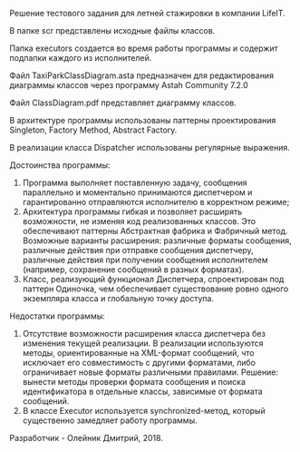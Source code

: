 Решение тестового задания для летней стажировки в компании LifeIT.

В папке scr представлены исходные файлы классов. 

Папка executors создается во время работы программы и содержит подпапки каждого из исполнителей.

Файл TaxiParkClassDiagram.asta предназначен для редактирования диаграммы классов через программу Astah Community 7.2.0

Файл ClassDiagram.pdf представляет диаграмму классов.

В архитектуре программы использованы паттерны проектирования Singleton, Factory Method, Abstract Factory.

В реализации класса Dispatcher использованы регулярные выражения.

Достоинства программы: 

1) Программа выполняет поставленную задачу, сообщения параллельно и моментально принимаются диспетчером и гарантированно отправляются исполнителю в корректном режиме;
2) Архитектура программы гибкая и позволяет расширять возможности, не изменяя код реализованных классов. 
Это обеспечивают паттерны Абстрактная фабрика и Фабричный метод. Возможные варианты расширения: различные форматы сообщения, различные действия при отправке сообщения диспетчеру, различные действия при получении сообщения исполнителем (например, сохранение сообщений в разных форматах).
3) Класс, реализующий функционал Диспетчера, спроектирован под паттерн Одиночка, чем обеспечивает существование ровно одного экземпляра класса и глобальную точку доступа.

Недостатки программы:
1) Отсутствие возможности расширения класса диспетчера без изменения текущей реализации. В реализации используются методы, ориентированные на XML-формат сообщений, что исключает его совместимость с другими форматами, либо ограничивает новые форматы различными правилами. Решение: вынести методы проверки формата сообщения и поиска идентификатора в отдельные классы, зависимые от формата сообщений.
2) В классе Executor используется synchronized-метод, который существенно замедляет работу программы.


Разработчик - Олейник Дмитрий, 2018.